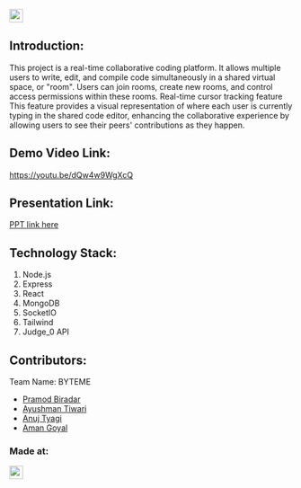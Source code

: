 
<a href="https://hack36.com"> <img src="https://i.postimg.cc/FFwvfkGk/built-at-hack36.png" height=24px> </a>


## Introduction:
This project is a real-time collaborative coding platform. It allows multiple users to write, edit, and compile code simultaneously in a shared virtual space, or "room". Users can join rooms, create new rooms, and control access permissions within these rooms.
Real-time cursor tracking feature This feature provides a visual representation of where each user is currently typing in the shared code editor, enhancing the collaborative experience by allowing users to see their peers' contributions as they happen.
  
## Demo Video Link:
  <a href="https://youtu.be/dQw4w9WgXcQ">https://youtu.be/dQw4w9WgXcQ</a>
  
## Presentation Link:
  <a href="https://bit.ly/hack36_24_ppt"> PPT link here </a>

## Technology Stack:
  1) Node.js
  2) Express
  3) React
  4) MongoDB
  5) SocketIO
  6) Tailwind
  7) Judge_0 API
  

## Contributors:

Team Name: BYTEME

* [Pramod Biradar](https://github.com/pramod726)
* [Ayushman Tiwari](https://github.com/Ayushman444)
* [Anuj Tyagi](https://github.com/anujtyagi234)
* [Aman Goyal](https://github.com/amangoyal018)


### Made at:
<a href="https://hack36.com"> <img src="https://i.postimg.cc/FFwvfkGk/built-at-hack36.png" height=24px> </a>
